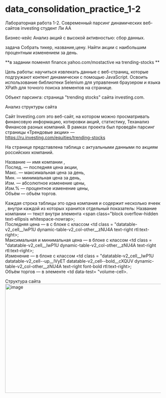 # data_consolidation_practice_1-2


Лабораторная работа 1-2. Современный парсинг динамических веб-сайтов investing
студент Ли АА

Бизнес-кейс Анализ акций с высокой активностью: сбор данных.

задача Собрать тикер, название,цену. Найти акции с наибольшим процентным изменением за день.

**в задании поменял finance.yahoo.com/mostactive на trending-stocks **

Цель работы: научиться извлекать данные с веб-страниц, которые подгружают контент динамически с помощью JavaScript. Освоить использование библиотеки Selenium для управления браузером и языка XPath для точного поиска элементов на странице.

Объект парсинга: страница "trending stocks" сайта investing.com.

Анализ структуры сайта

Сайт Investing.com это веб-сайт, на котором можно просматривать финансовую информацию, котировки акций, статистику, Теханализ Финансов разных компаний. В рамках проекта был проведён парсинг страницы «Трендовые акции» — https://ru.investing.com/equities/trending-stocks

На странице представлена таблица с актуальными данными по акциям российских компаний. 

Название — имя компании ,<br>
Послед. — последняя цена акции,<br>
Макс. — максимальная цена за день,<br>
Мин. — минимальная цена за день,<br>
Изм. — абсолютное изменение цены,<br>
Изм.% — процентное изменение цены,<br>
Объём — объём торгов.<br>

Каждая строка таблицы <tr> это одна компания и содержит несколько ячеек <td>, внутри каждой из которых хранится отдельный показатель:
Название компании — текст внутри элемента <span class="block overflow-hidden text-ellipsis whitespace-nowrap>; <br>
Последняя цена — в <td> с блоке с классом <td class = "datatable-v2_cell__IwP1U dynamic-table-v2_col-other__zNU4A text-right rtl:text-right>;<br> 
Максимальная и минимальная цена — в блоке с классом <td class = "datatable-v2_cell__IwP1U dynamic-table-v2_col-other__zNU4A text-right rtl:text-right>;<br> 
Изменение  — в блоке с классом <td class = "datatable-v2_cell__IwP1U datatable-v2_cell--up__lVyET datatable-v2_cell--bold__cXQUV dynamic-table-v2_col-other__zNU4A text-right font-bold rtl:text-right>;<br> 
Объём торгов — в элементе <td data-test= "volume-cell>. <br>

Структура сайта
<img width="1885" height="352" alt="image" src="https://github.com/user-attachments/assets/470c1f29-82a4-4b38-84ba-25e9ae3bc5f1" />

